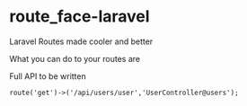 # route_face-laravel
Laravel Routes made cooler and better


What you can do to your routes are



Full API to be written
```
route('get')->('/api/users/user','UserController@users');
```
